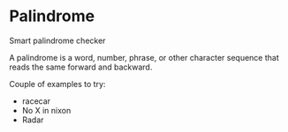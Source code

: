 # Palindrome
Smart palindrome checker

A palindrome is a word, number, phrase, or other character sequence that reads the same forward and backward.

Couple of examples to try:
- racecar
- No X in nixon
- Radar
